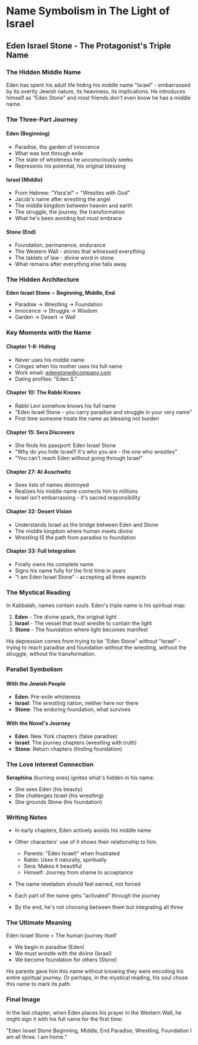 # Name Symbolism in The Light of Israel

## Eden Israel Stone - The Protagonist's Triple Name

### The Hidden Middle Name
Eden has spent his adult life hiding his middle name "Israel" - embarrassed by its overtly Jewish nature, its heaviness, its implications. He introduces himself as "Eden Stone" and most friends don't even know he has a middle name.

### The Three-Part Journey

#### Eden (Beginning)
- Paradise, the garden of innocence
- What was lost through exile
- The state of wholeness he unconsciously seeks
- Represents his potential, his original blessing

#### Israel (Middle)
- From Hebrew: "Yisra'el" = "Wrestles with God"
- Jacob's name after wrestling the angel
- The middle kingdom between heaven and earth
- The struggle, the journey, the transformation
- What he's been avoiding but must embrace

#### Stone (End)
- Foundation, permanence, endurance
- The Western Wall - stones that witnessed everything
- The tablets of law - divine word in stone
- What remains after everything else falls away

### The Hidden Architecture
**Eden Israel Stone** = **Beginning, Middle, End**
- Paradise → Wrestling → Foundation
- Innocence → Struggle → Wisdom
- Garden → Desert → Wall

### Key Moments with the Name

#### Chapter 1-6: Hiding
- Never uses his middle name
- Cringes when his mother uses his full name
- Work email: edenstone@company.com
- Dating profiles: "Eden S."

#### Chapter 10: The Rabbi Knows
- Rabbi Levi somehow knows his full name
- "Eden Israel Stone - you carry paradise and struggle in your very name"
- First time someone treats the name as blessing not burden

#### Chapter 15: Sera Discovers
- She finds his passport: Eden Israel Stone
- "Why do you hide Israel? It's who you are - the one who wrestles"
- "You can't reach Eden without going through Israel"

#### Chapter 27: At Auschwitz
- Sees lists of names destroyed
- Realizes his middle name connects him to millions
- Israel isn't embarrassing - it's sacred responsibility

#### Chapter 32: Desert Vision
- Understands Israel as the bridge between Eden and Stone
- The middle kingdom where human meets divine
- Wrestling IS the path from paradise to foundation

#### Chapter 33: Full Integration
- Finally owns his complete name
- Signs his name fully for the first time in years
- "I am Eden Israel Stone" - accepting all three aspects

### The Mystical Reading

In Kabbalah, names contain souls. Eden's triple name is his spiritual map:

1. **Eden** - The divine spark, the original light
2. **Israel** - The vessel that must wrestle to contain the light
3. **Stone** - The foundation where light becomes manifest

His depression comes from trying to be "Eden Stone" without "Israel" - trying to reach paradise and foundation without the wrestling, without the struggle, without the transformation.

### Parallel Symbolism

#### With the Jewish People
- **Eden**: Pre-exile wholeness
- **Israel**: The wrestling nation, neither here nor there
- **Stone**: The enduring foundation, what survives

#### With the Novel's Journey
- **Eden**: New York chapters (false paradise)
- **Israel**: The journey chapters (wrestling with truth)
- **Stone**: Return chapters (finding foundation)

### The Love Interest Connection

**Seraphina** (burning ones) ignites what's hidden in his name:
- She sees Eden (his beauty)
- She challenges Israel (his wrestling)
- She grounds Stone (his foundation)

### Writing Notes

- In early chapters, Eden actively avoids his middle name
- Other characters' use of it shows their relationship to him:
  - Parents: "Eden Israel!" when frustrated
  - Rabbi: Uses it naturally, spiritually
  - Sera: Makes it beautiful
  - Himself: Journey from shame to acceptance

- The name revelation should feel earned, not forced
- Each part of the name gets "activated" through the journey
- By the end, he's not choosing between them but integrating all three

### The Ultimate Meaning

Eden Israel Stone = The human journey itself
- We begin in paradise (Eden)
- We must wrestle with the divine (Israel)
- We become foundation for others (Stone)

His parents gave him this name without knowing they were encoding his entire spiritual journey. Or perhaps, in the mystical reading, his soul chose this name to mark its path.

### Final Image

In the last chapter, when Eden places his prayer in the Western Wall, he might sign it with his full name for the first time:

"Eden Israel Stone
Beginning, Middle, End
Paradise, Wrestling, Foundation
I am all three.
I am home."